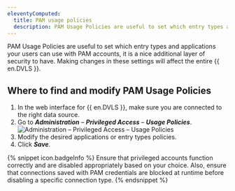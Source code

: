 ```yaml
---
eleventyComputed:
  title: PAM usage policies
  description: PAM Usage Policies are useful to set which entry types and applications your users can use with PAM accounts.
---
```

PAM Usage Policies are useful to set which entry types and applications your users can use with PAM accounts, it is a nice additional layer of security to have. Making changes in these settings will affect the entire {{ en.DVLS }}.

## Where to find and modify PAM Usage Policies
1. In the web interface for {{ en.DVLS }}, make sure you are connected to the right data source.
1. Go to ***Administration*** – ***Privileged Access*** – ***Usage Policies***.
![Administration – Privileged Access – Usage Policies](https://cdnweb.devolutions.net/docs/docs_en_kb_KB0159.png)
1. Modify the desired applications or entry types policies.
1. Click ***Save***.

{% snippet icon.badgeInfo %}
Ensure that privileged accounts function correctly and are disabled appropriately based on your choice. Also, ensure that connections saved with PAM credentials are blocked at runtime before disabling a specific connection type.
{% endsnippet %}
